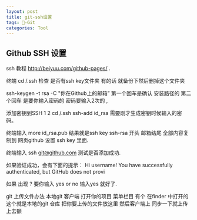 ```yaml
---
layout: post
title: git-ssh设置
tags: -Git
categories: Tool
---
```



## Github SSH 设置  

ssh 教程   http://beiyuu.com/github-pages/ .


终端 cd /.ssh   检查 是否有ssh key文件夹  有的话 就备份下然后删掉这个文件夹

ssh-keygen -t rsa -C "你在Github上的邮箱”           第一个回车是确认 安装路径的
第二个回车 是要你输入密码的    密码要输入2次的 ,

添加密钥到SSH
1
2
cd /.ssh
ssh-add id\_rsa
需要刚才生成密钥时候输入的密码。
  

终端输入   more id\_rsa.pub    结果就是ssh key       ssh-rsa 开头  邮箱结尾   全部内容复制到  网页github 设置 ssh key 里面.




 终端输入   ssh git@github.com    测试是否添加成功.

如果验证成功，会有下面的提示：
Hi username! You have successfully authenticated, but GitHub does not provi

如果 出现  ? 要你输入 yes or no  输入yes 就好了.




git 上传文件办法   本地git 客户端   打开你的项目  菜单栏目 有个  在finder 中打开的 这个就是本地的git 仓库  把你要上传的文件放这里  然后客户端上 同步一下就上传上去额




